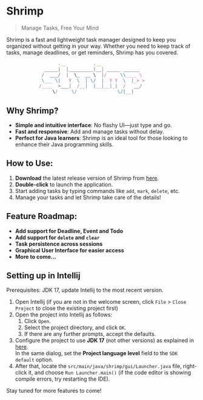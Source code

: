 # Shrimp

> Manage Tasks, Free Your Mind

Shrimp is a fast and lightweight task manager designed to keep you organized without getting in your way. Whether you need to keep track of tasks, manage deadlines, or get reminders, Shrimp has you covered.

```javascript
                   .__          .__               
              _____|  |_________|__| _____ ______ 
             /  ___/  |  \_  __ \  |/     \\____ \
             \___ \|   Y  \  | \/  |  Y Y  \  |_> >
            /____  >___|  /__|  |__|__|_|  /   __/
                 \/     \/               \/|__|    
```

## Why Shrimp?

- **Simple and intuitive interface**: No flashy UI—just type and go.
- **Fast and responsive**: Add and manage tasks without delay.
- **Perfect for Java learners**: Shrimp is an ideal tool for those looking to enhance their Java programming skills.

## How to Use:

1. **Download** the latest release version of Shrimp from [here](https://github.com/RadieonAjax/ip/releases).
2. **Double-click** to launch the application.
3. Start adding tasks by typing commands like `add`, `mark`, `delete`, etc.
4. Manage your tasks and let Shrimp take care of the details!

## Feature Roadmap:
- **Add support for Deadline, Event and Todo** 
- **Add support for `delete` and `clear`**
- **Task persistence across sessions** 
- **Graphical User Interface for easier access**
- **More to come...**

## Setting up in Intellij

Prerequisites: JDK 17, update Intellij to the most recent version.

1. Open Intellij (if you are not in the welcome screen, click `File` > `Close Project` to close the existing project first)
1. Open the project into Intellij as follows:
   1. Click `Open`.
   1. Select the project directory, and click `OK`.
   1. If there are any further prompts, accept the defaults.
1. Configure the project to use **JDK 17** (not other versions) as explained in [here](https://www.jetbrains.com/help/idea/sdk.html#set-up-jdk).<br>
   In the same dialog, set the **Project language level** field to the `SDK default` option.
3. After that, locate the `src/main/java/shrimp/gui/Launcher.java` file, right-click it, and choose `Run Launcher.main()` (if the code editor is showing compile errors, try restarting the IDE). 

Stay tuned for more features to come!
